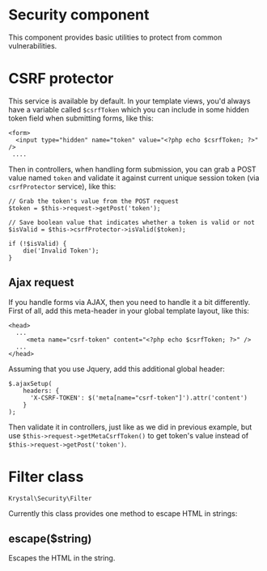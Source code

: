 
Security component
================

This component provides basic utilities to protect from common vulnerabilities.

# CSRF protector

This service is available by default. In your template views, you'd always have a variable called `$csrfToken` which you can include in some hidden token field when submitting forms, like this:

    <form>
      <input type="hidden" name="token" value="<?php echo $csrfToken; ?>" />
     ....

Then in controllers, when handling form submission, you can grab a POST value named `token`  and validate it against current unique session token (via `csrfProtector` service), like this:

    // Grab the token's value from the POST request
    $token = $this->request->getPost('token');
    
    // Save boolean value that indicates whether a token is valid or not
    $isValid = $this->csrfProtector->isValid($token);

    if (!$isValid) {
        die('Invalid Token');
    }

## Ajax request

If you handle forms via AJAX, then you need to handle it a bit differently. First of all, add this meta-header in your global template layout, like this:

    <head>
      ...
         <meta name="csrf-token" content="<?php echo $csrfToken; ?>" />
      ...
    </head>

Assuming that you use Jquery, add this additional global header:

    $.ajaxSetup(
     	headers: {
    	  'X-CSRF-TOKEN': $('meta[name="csrf-token"]').attr('content')
    	}
    );

Then validate it in controllers, just like as we did in previous example, but use `$this->request->getMetaCsrfToken()` to get token's value instead of `$this->request->getPost('token')`.

# Filter class

    Krystal\Security\Filter

Currently this class provides one method to escape HTML in strings:

## escape($string)

Escapes the HTML in the string.